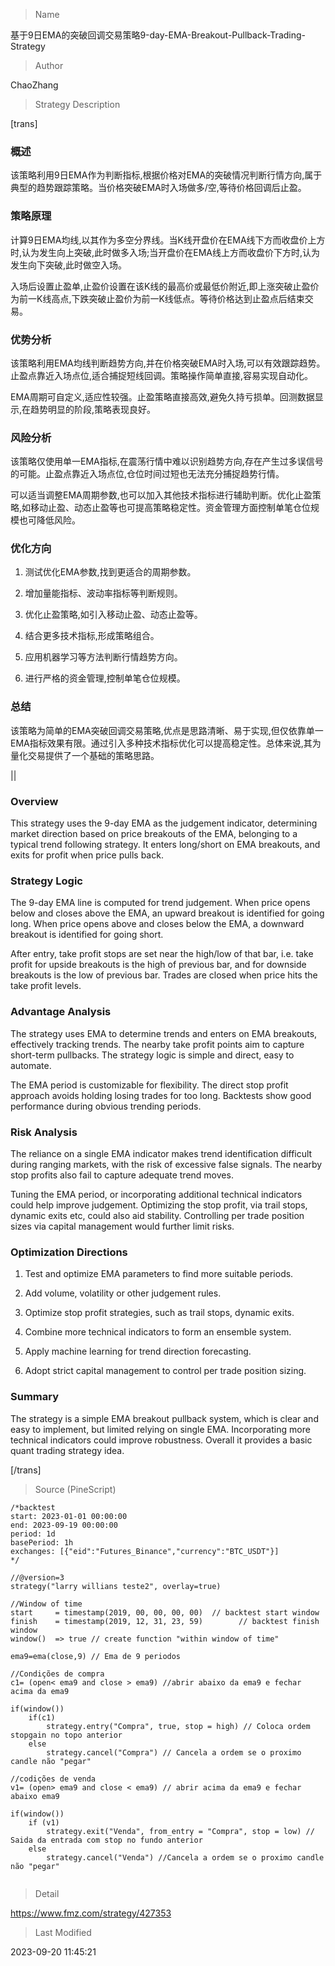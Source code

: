 
> Name

基于9日EMA的突破回调交易策略9-day-EMA-Breakout-Pullback-Trading-Strategy

> Author

ChaoZhang

> Strategy Description

[trans]

### 概述

该策略利用9日EMA作为判断指标,根据价格对EMA的突破情况判断行情方向,属于典型的趋势跟踪策略。当价格突破EMA时入场做多/空,等待价格回调后止盈。

### 策略原理

计算9日EMA均线,以其作为多空分界线。当K线开盘价在EMA线下方而收盘价上方时,认为发生向上突破,此时做多入场;当开盘价在EMA线上方而收盘价下方时,认为发生向下突破,此时做空入场。 

入场后设置止盈单,止盈价设置在该K线的最高价或最低价附近,即上涨突破止盈价为前一K线高点,下跌突破止盈价为前一K线低点。等待价格达到止盈点后结束交易。

### 优势分析

该策略利用EMA均线判断趋势方向,并在价格突破EMA时入场,可以有效跟踪趋势。止盈点靠近入场点位,适合捕捉短线回调。策略操作简单直接,容易实现自动化。

EMA周期可自定义,适应性较强。止盈策略直接高效,避免久持亏损单。回测数据显示,在趋势明显的阶段,策略表现良好。

### 风险分析

该策略仅使用单一EMA指标,在震荡行情中难以识别趋势方向,存在产生过多误信号的可能。止盈点靠近入场点位,仓位时间过短也无法充分捕捉趋势行情。

可以适当调整EMA周期参数,也可以加入其他技术指标进行辅助判断。优化止盈策略,如移动止盈、动态止盈等也可提高策略稳定性。资金管理方面控制单笔仓位规模也可降低风险。

### 优化方向

1. 测试优化EMA参数,找到更适合的周期参数。

2. 增加量能指标、波动率指标等判断规则。

3. 优化止盈策略,如引入移动止盈、动态止盈等。

4. 结合更多技术指标,形成策略组合。

5. 应用机器学习等方法判断行情趋势方向。 

6. 进行严格的资金管理,控制单笔仓位规模。

### 总结

该策略为简单的EMA突破回调交易策略,优点是思路清晰、易于实现,但仅依靠单一EMA指标效果有限。通过引入多种技术指标优化可以提高稳定性。总体来说,其为量化交易提供了一个基础的策略思路。

||


### Overview

This strategy uses the 9-day EMA as the judgement indicator, determining market direction based on price breakouts of the EMA, belonging to a typical trend following strategy. It enters long/short on EMA breakouts, and exits for profit when price pulls back.

### Strategy Logic

The 9-day EMA line is computed for trend judgement. When price opens below and closes above the EMA, an upward breakout is identified for going long. When price opens above and closes below the EMA, a downward breakout is identified for going short.

After entry, take profit stops are set near the high/low of that bar, i.e. take profit for upside breakouts is the high of previous bar, and for downside breakouts is the low of previous bar. Trades are closed when price hits the take profit levels.

### Advantage Analysis  

The strategy uses EMA to determine trends and enters on EMA breakouts, effectively tracking trends. The nearby take profit points aim to capture short-term pullbacks. The strategy logic is simple and direct, easy to automate.

The EMA period is customizable for flexibility. The direct stop profit approach avoids holding losing trades for too long. Backtests show good performance during obvious trending periods.

### Risk Analysis

The reliance on a single EMA indicator makes trend identification difficult during ranging markets, with the risk of excessive false signals. The nearby stop profits also fail to capture adequate trend moves.

Tuning the EMA period, or incorporating additional technical indicators could help improve judgement. Optimizing the stop profit, via trail stops, dynamic exits etc, could also aid stability. Controlling per trade position sizes via capital management would further limit risks.

### Optimization Directions

1. Test and optimize EMA parameters to find more suitable periods.

2. Add volume, volatility or other judgement rules.

3. Optimize stop profit strategies, such as trail stops, dynamic exits. 

4. Combine more technical indicators to form an ensemble system.

5. Apply machine learning for trend direction forecasting.

6. Adopt strict capital management to control per trade position sizing. 

### Summary

The strategy is a simple EMA breakout pullback system, which is clear and easy to implement, but limited relying on single EMA. Incorporating more technical indicators could improve robustness. Overall it provides a basic quant trading strategy idea.

[/trans]



> Source (PineScript)

``` pinescript
/*backtest
start: 2023-01-01 00:00:00
end: 2023-09-19 00:00:00
period: 1d
basePeriod: 1h
exchanges: [{"eid":"Futures_Binance","currency":"BTC_USDT"}]
*/

//@version=3
strategy("larry willians teste2", overlay=true)

//Window of time
start     = timestamp(2019, 00, 00, 00, 00)  // backtest start window
finish    = timestamp(2019, 12, 31, 23, 59)        // backtest finish window
window()  => true // create function "within window of time"  

ema9=ema(close,9) // Ema de 9 periodos

//Condições de compra
c1= (open< ema9 and close > ema9) //abrir abaixo da ema9 e fechar acima da ema9

if(window())
    if(c1)
        strategy.entry("Compra", true, stop = high) // Coloca ordem stopgain no topo anterior
    else
        strategy.cancel("Compra") // Cancela a ordem se o proximo candle não "pegar"
        
//codições de venda
v1= (open> ema9 and close < ema9) // abrir acima da ema9 e fechar abaixo ema9

if(window())
    if (v1)
        strategy.exit("Venda", from_entry = "Compra", stop = low) // Saida da entrada com stop no fundo anterior
    else
        strategy.cancel("Venda") //Cancela a ordem se o proximo candle não "pegar"


```

> Detail

https://www.fmz.com/strategy/427353

> Last Modified

2023-09-20 11:45:21
